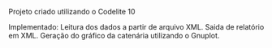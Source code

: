 Projeto criado utilizando o Codelite 10

Implementado:
Leitura dos dados a partir de arquivo XML.
Saida de relatório em XML.
Geração do gráfico da catenária utilizando o Gnuplot.
